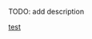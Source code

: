 TODO: add description

[test](https://docs.google.com/document/d/1RFosIh2K3N_Iu773U3_kKgmbkBk39NNISObvzTpLJug/edit)
